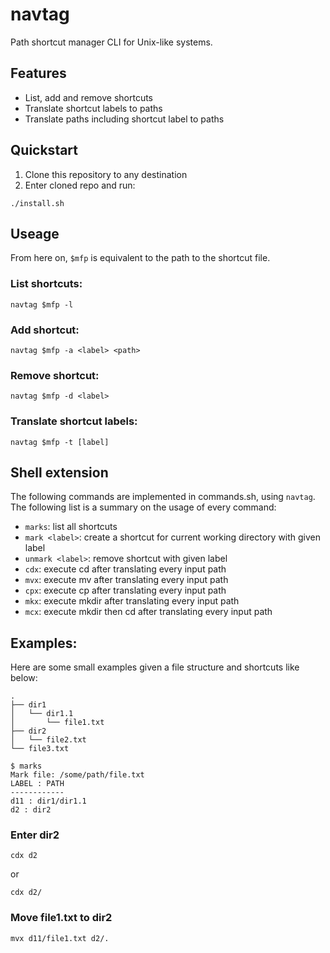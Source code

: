 # navtag
Path shortcut manager CLI for Unix-like systems.

## Features
- List, add and remove shortcuts
- Translate shortcut labels to paths
- Translate paths including shortcut label to paths

## Quickstart
1. Clone this repository to any destination
2. Enter cloned repo and run:
```shell
./install.sh
```
## Useage
From here on, `$mfp` is equivalent to the path to the shortcut file.
### List shortcuts:
```shell
navtag $mfp -l
```
### Add shortcut:
```shell
navtag $mfp -a <label> <path>
```
### Remove shortcut:
```shell
navtag $mfp -d <label>
```
### Translate shortcut labels:
```shell
navtag $mfp -t [label]
```
## Shell extension
The following commands are implemented in commands.sh, using `navtag`.
The following list is a summary on the usage of every command:
- `marks`: list all shortcuts
- `mark <label>`: create a shortcut for current working directory with given label
- `unmark <label>`: remove shortcut with given label
- `cdx`: execute cd after translating every input path
- `mvx`: execute mv after translating every input path
- `cpx`: execute cp after translating every input path
- `mkx`: execute mkdir after translating every input path
- `mcx`: execute mkdir then cd after translating every input path

## Examples:
Here are some small examples given a file structure and shortcuts like below:
```shell
.
├── dir1
│   └── dir1.1
│       └── file1.txt
├── dir2
│   └── file2.txt
└── file3.txt
```
```shell
$ marks
Mark file: /some/path/file.txt
LABEL : PATH
------------
d11 : dir1/dir1.1
d2 : dir2
```
### Enter dir2
```shell
cdx d2
```
or
```shell
cdx d2/
```
### Move file1.txt to dir2
```shell
mvx d11/file1.txt d2/.
```
